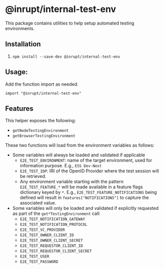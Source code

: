 # @inrupt/internal-test-env

This package contains utilities to help setup automated testing environments.

## Installation

1. `npm install --save-dev @inrupt/internal-test-env`

## Usage:

Add the function import as needed.

```
import "@inrupt/internal-test-env"
```

## Features

This helper exposes the following: 
- `getNodeTestingEnvironment` 
- `getBrowserTestingEnvironment`

These two functions will load from the environment variables as follows:
- Some variables will always be loaded and validated if applicable 
  - `E2E_TEST_ENVIRONMENT`: name of the target environment, used for information purpose.
    E.g., `ESS Dev-Next`
  - `E2E_TEST_IDP`: IRI of the OpenID Provider where the test session will be retrieved.
  - Any environment variable starting with the pattern `E2E_TEST_FEATURE_*` will be
    made available in a feature flags dictionary keyed by `*`. E.g., `E2E_TEST_FEATURE_NOTIFICATIONS`
    being defined will result in `features["NOTIFICATIONS"]` to capture the associated
    value.
- Some variables will only be loaded and validated if explicitly requested as part
  of the `get*TestingEnvironment` call:
    - `E2E_TEST_NOTIFICATION_GATEWAY`
    - `E2E_TEST_NOTIFICATION_PROTOCOL`
    - `E2E_TEST_VC_PROVIDER`
    - `E2E_TEST_OWNER_CLIENT_ID`
    - `E2E_TEST_OWNER_CLIENT_SECRET`
    - `E2E_TEST_REQUESTOR_CLIENT_ID`
    - `E2E_TEST_REQUESTOR_CLIENT_SECRET`
    - `E2E_TEST_USER`
    - `E2E_TEST_PASSWORD`
